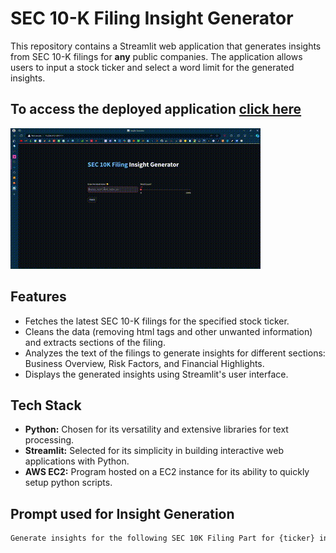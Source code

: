 # SEC 10-K Filing Insight Generator

This repository contains a Streamlit web application that generates insights from SEC 10-K filings for **any** public companies. 
The application allows users to input a stock ticker and select a word limit for the generated insights.

## To access the deployed application [click here](http://13.234.213.129:8501/)
![](InsightGenerator.gif)

## Features

- Fetches the latest SEC 10-K filings for the specified stock ticker.
- Cleans the data (removing html tags and other unwanted information) and extracts sections of the filing.
- Analyzes the text of the filings to generate insights for different sections: Business Overview, Risk Factors, and Financial Highlights.
- Displays the generated insights using Streamlit's user interface.

## Tech Stack
- **Python:** Chosen for its versatility and extensive libraries for text processing.
- **Streamlit:** Selected for its simplicity in building interactive web applications with Python.
- **AWS EC2:** Program hosted on a EC2 instance for its ability to quickly setup python scripts.

## Prompt used for Insight Generation
```bash
Generate insights for the following SEC 10K Filing Part for {ticker} in about {word_count} words. ENSURE THAT YOU FOLLOW THE BELOW 4 GUIDELINES\n 1) Use multiple neccessary sub-heading with bullet points, discussing Fiscal Year Highlights, Products and Services Performance, Segment wise Performance, Operating Expenses and Gross margin, Liquidity and Capital Resources and Conclusion.\n 2) USE :orange[<insert sub-heading>] for sub-headings.\n 3) Present the answer in a markdown format.\n 4) DO NOT USE \' or \" characters in the answer.\n An example of a suitable format is given as:\n # :orange[Fiscal Year Highlights]\n {ticker}'s fiscal year 2024 witnessed: -\n **Rise in Product & Services Performance:**\n - Successful launch of Products.\n - Growth in Business. \n- Sustained leadership in Technology.\n Format your answer in such a way. The data to be summarised starts below this line \n {Part2_text}
```
